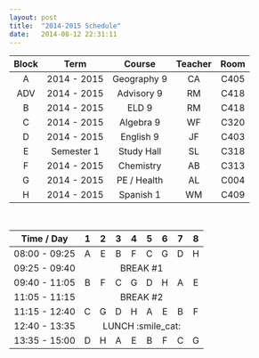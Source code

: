 ```yaml
---
layout: post
title:  "2014-2015 Schedule"
date:   2014-08-12 22:31:11
---
```


| Block | Term        | Course      | Teacher | Room |
|:-----:|:-----------:|:-----------:|:-------:|:----:|
| A     | 2014 - 2015 | Geography 9 | CA      | C405 |
| ADV   | 2014 - 2015 | Advisory 9  | RM      | C418 |
| B     | 2014 - 2015 | ELD 9       | RM      | C418 |
| C     | 2014 - 2015 | Algebra 9   | WF      | C320 |
| D     | 2014 - 2015 | English 9   | JF      | C403 |
| E     | Semester 1  | Study Hall  | SL      | C318 |
| F     | 2014 - 2015 | Chemistry   | AB      | C313 |
| G     | 2014 - 2015 | PE / Health | AL      | C004 |
| H     | 2014 - 2015 | Spanish 1   | WM      | C409 |

<br/>

<table style="text-align: center;">
 <thead>
  <tr >
  <th>Time / Day</th>
  <th>1</th>
  <th>2</th>
  <th>3</th>
  <th>4</th>
  <th>5</th>
  <th>6</th>
  <th>7</th>
  <th>8</th>
  </tr>
 </thead>
 <tbody>
  <tr>
  <td>08:00 - 09:25</td>
  <td>A</td>
  <td>E</td>
  <td>B</td>
  <td>F</td>
  <td>C</td>
  <td>G</td>
  <td>D</td>
  <td>H</td>
  </tr>
  <tr>
  <td>09:25 - 09:40</td>
  <td colspan="8">BREAK #1</td>
  </tr>
  <tr>
  <td>09:40 - 11:05</td>
  <td>B</td>
  <td>F</td>
  <td>C</td>
  <td>G</td>
  <td>D</td>
  <td>H</td>
  <td>A</td>
  <td>E</td>
  </tr>
  <tr>
  <td>11:05 - 11:15</td>
  <td colspan="8">BREAK #2</td>
  </tr>
  <tr>
  <td>11:15 - 12:40</td>
  <td>C</td>
  <td>G</td>
  <td>D</td>
  <td>H</td>
  <td>A</td>
  <td>E</td>
  <td>B</td>
  <td>F</td>
  </tr>
  <tr>
  <td>12:40 - 13:35</td>
  <td colspan="8">LUNCH :smile_cat:</td>
  </tr>
  <tr>
  <td>13:35 - 15:00</td>
  <td>D</td>
  <td>H</td>
  <td>A</td>
  <td>E</td>
  <td>B</td>
  <td>F</td>
  <td>C</td>
  <td>G</td>
  </tr>
 </tbody>
</table>

